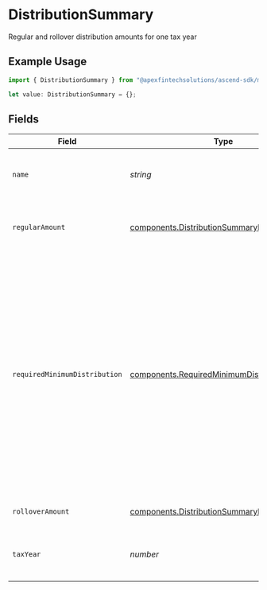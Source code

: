 # DistributionSummary

Regular and rollover distribution amounts for one tax year

## Example Usage

```typescript
import { DistributionSummary } from "@apexfintechsolutions/ascend-sdk/models/components";

let value: DistributionSummary = {};
```

## Fields

| Field                                                                                                                                                                                                                                              | Type                                                                                                                                                                                                                                               | Required                                                                                                                                                                                                                                           | Description                                                                                                                                                                                                                                        | Example                                                                                                                                                                                                                                            |
| -------------------------------------------------------------------------------------------------------------------------------------------------------------------------------------------------------------------------------------------------- | -------------------------------------------------------------------------------------------------------------------------------------------------------------------------------------------------------------------------------------------------- | -------------------------------------------------------------------------------------------------------------------------------------------------------------------------------------------------------------------------------------------------- | -------------------------------------------------------------------------------------------------------------------------------------------------------------------------------------------------------------------------------------------------- | -------------------------------------------------------------------------------------------------------------------------------------------------------------------------------------------------------------------------------------------------- |
| `name`                                                                                                                                                                                                                                             | *string*                                                                                                                                                                                                                                           | :heavy_minus_sign:                                                                                                                                                                                                                                 | The resource name of the distribution summary                                                                                                                                                                                                      | accounts/01H8FB90ZRRFWXB4XC2JPJ1D4Y/distributionSummaries/2023                                                                                                                                                                                     |
| `regularAmount`                                                                                                                                                                                                                                    | [components.DistributionSummaryRegularAmount](../../models/components/distributionsummaryregularamount.md)                                                                                                                                         | :heavy_minus_sign:                                                                                                                                                                                                                                 | Summed distribution amounts throughout the year                                                                                                                                                                                                    | {<br/>"value": "456.00"<br/>}                                                                                                                                                                                                                      |
| `requiredMinimumDistribution`                                                                                                                                                                                                                      | [components.RequiredMinimumDistribution](../../models/components/requiredminimumdistribution.md)                                                                                                                                                   | :heavy_minus_sign:                                                                                                                                                                                                                                 | The required minimum distribution (RMD). Will be unset if the account is not required to make a distribution during the tax year. Distributions are only required for some account registrations and when the account owner reaches a certain age. |                                                                                                                                                                                                                                                    |
| `rolloverAmount`                                                                                                                                                                                                                                   | [components.DistributionSummaryRolloverAmount](../../models/components/distributionsummaryrolloveramount.md)                                                                                                                                       | :heavy_minus_sign:                                                                                                                                                                                                                                 | Rollover distribution amount                                                                                                                                                                                                                       | {<br/>"value": "6789.00"<br/>}                                                                                                                                                                                                                     |
| `taxYear`                                                                                                                                                                                                                                          | *number*                                                                                                                                                                                                                                           | :heavy_minus_sign:                                                                                                                                                                                                                                 | Tax year these distribution amounts are for                                                                                                                                                                                                        | 2023                                                                                                                                                                                                                                               |
